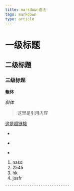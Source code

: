 ```yaml
---
title: markdown语法
tags: markdown
type: article
---
```




# 一级标题

## 二级标题

### 三级标题

**粗体**

*斜体*

>
>
>这里是引用内容

[这是超链接](www.baidu.com)

- 

+ 

* 

1. nasd
2. 2545
3. hk
4. josfr

``````````````````````````````c
`````````````````````````````
``````````````````````````````

```c
```